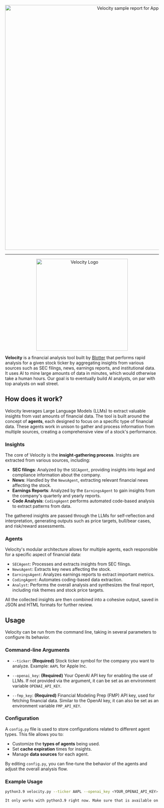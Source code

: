 <p align="center">
    <img src="https://blotter.fyi/static/assets/images/apple-report.png" width="800" alt="Velocity sample report for Apple">
</p>

------

<p align="center">
  <img src="https://blotter.fyi/static/assets/images/velocity-logo.png" alt="Velocity Logo" width="300">
</p>

**Velocity** is a financial analysis tool built by [Blotter](https://blotter.fyi) that performs rapid analysis for a given stock ticker by aggregating insights from various sources such as SEC filings, news, earnings reports, and institutional data. It uses AI to mine large amounts of data in minutes, which would otherwise take a human hours. Our goal is to eventually build AI analysts, on par with top analysts on wall street.

## How does it work?

Velocity leverages Large Language Models (LLMs) to extract valuable insights from vast amounts of financial data. The tool is built around the concept of **agents**, each designed to focus on a specific type of financial data. These agents work in unison to gather and process information from multiple sources, creating a comprehensive view of a stock's performance.

### Insights

The core of Velocity is the **insight-gathering process**. Insights are extracted from various sources, including:

- **SEC filings**: Analyzed by the `SECAgent`, providing insights into legal and compliance information about the company.
- **News**: Handled by the `NewsAgent`, extracting relevant financial news affecting the stock.
- **Earnings Reports**: Analyzed by the `EarningsAgent` to gain insights from the company's quarterly and yearly reports.
- **Code Analysis**: `CodingAgent` performs automated code-based analysis to extract patterns from data.

The gathered insights are passed through the LLMs for self-reflection and interpretation, generating outputs such as price targets, bull/bear cases, and risk/reward assessments.

### Agents

Velocity's modular architecture allows for multiple agents, each responsible for a specific aspect of financial data:

- `SECAgent`: Processes and extracts insights from SEC filings.
- `NewsAgent`: Extracts key news affecting the stock.
- `EarningsAgent`: Analyzes earnings reports to extract important metrics.
- `CodingAgent`: Automates coding-based data extraction.
- `Analyst`: Performs the overall analysis and synthesizes the final report, including risk themes and stock price targets.

All the collected insights are then combined into a cohesive output, saved in JSON and HTML formats for further review.

## Usage

Velocity can be run from the command line, taking in several parameters to configure its behavior.

### Command-line Arguments

- `--ticker`: **(Required)** Stock ticker symbol for the company you want to analyze. Example: `AAPL` for Apple Inc.
  
- `--openai_key`: **(Required)** Your OpenAI API key for enabling the use of LLMs. If not provided via the argument, it can be set as an environment variable `OPENAI_API_KEY`.

- `--fmp_key`: **(Required)** Financial Modeling Prep (FMP) API key, used for fetching financial data. Similar to the OpenAI key, it can also be set as an environment variable `FMP_API_KEY`.

### Configuration

A `config.py` file is used to store configurations related to different agent types. This file allows you to:

- Customize the **types of agents** being used.
- Set **cache expiration** times for insights.
- Manage **data sources** for each agent.

By editing `config.py`, you can fine-tune the behavior of the agents and adjust the overall analysis flow.

### Example Usage

```bash
python3.9 velocity.py --ticker AAPL --openai_key <YOUR_OPENAI_API_KEY> --fmp_key <YOUR_FMP_API_KEY>

It only works with python3.9 right now. Make sure that is available on your system and can be accessed by python3.9
